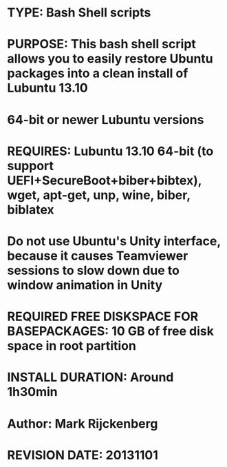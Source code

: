 # TYPE: Bash Shell scripts
# PURPOSE: This bash shell script allows you to easily restore Ubuntu packages into a clean install of Lubuntu 13.10
# 64-bit or newer Lubuntu versions
# REQUIRES: Lubuntu 13.10 64-bit (to support UEFI+SecureBoot+biber+bibtex), wget, apt-get, unp, wine, biber, biblatex
# Do not use Ubuntu's Unity interface, because it causes Teamviewer sessions to slow down due to window animation in Unity
# REQUIRED FREE DISKSPACE FOR BASEPACKAGES:  10 GB of free disk space in root partition
# INSTALL DURATION: Around 1h30min
# Author: Mark Rijckenberg
# REVISION DATE: 20131101
